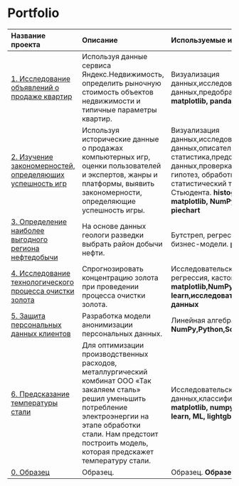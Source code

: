 # Portfolio
| Название проекта | Описание | Используемые инструменты | 
| :---------------------- | :---------------------- | :---------------------- |
| [1. Исследование объявлений о продаже квартир](research_of_apartment_sale_ads) | Используя данные сервиса Яндекс.Недвижимость, определить рыночную стоимость объектов недвижимости и типичные параметры квартир. |Визуализация данных,исследовательский анализ данных,предобработка данных. **matplotlib, pandas, python**|
| [2. Изучение закономерностей, определяющих успешность игр](patterns_of_a_successful_game) | Используя исторические данные о продажах компьютерных игр, оценки пользователей и экспертов, жанры и платформы, выявить закономерности, определяющие успешность игры. |Визуализация данных,исследовательский анализ данных,описательная статистика,предобработка данных,проверка статистических гипотез, обработка данных, статистический тест, критерий Стьюдента. **histogram, boxplot, matplotlib, NumPy, pandas, python, piechart**|
| [3. Определение наиболее выгодного региона нефтедобычи](choosing_the_location_for_the_well) | На основе данных геологи разведки выбрать район добычи нефти. |Бутстреп, регрессия, разработка бизнес-модели. **pandas,scikit-learn**|
| [4. Исследование технологического процесса очистки золота](recovery_of_gold_from_ore) | Спрогнозировать концентрацию золота при проведении процесса очистки золота. |Исследовательский анализ данных, регрессия, кастомные метрики. **matplotlib,NumPy,pandas,python,scikit-learn,исследовательский анализ данных**|
| [5. Защита персональных данных клиентов](protection_of_personal_data_of_clients) | Разработка модели анонимизации персональных данных. |Линейная алгебра. **NumPy,Python,Scikit-learn**|
| [6. Предсказание температуры стали](predicting_the_temperature_of_steel) | Для оптимизации производственных расходов, металлургический комбинат ООО «Так закаляем сталь» решил уменьшить потребление электроэнергии на этапе обработки стали. Нам предстоит построить модель, которая предскажет температуру стали.|Исследовательский анализ данных,классификация. **pandas, matplotlib, numpy, seaborn, re, scikit-learn, ML, lightgbm**|
| [0. Образец](Образец) | Образец. |Образец. **Образец**|
